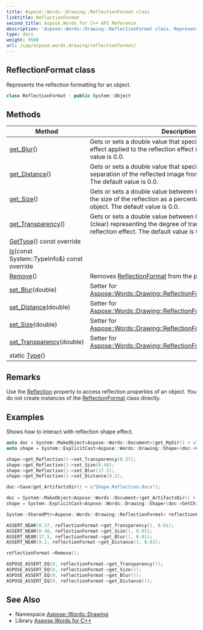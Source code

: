 ```yaml
---
title: Aspose::Words::Drawing::ReflectionFormat class
linktitle: ReflectionFormat
second_title: Aspose.Words for C++ API Reference
description: 'Aspose::Words::Drawing::ReflectionFormat class. Represents the reflection formatting for an object in C++.'
type: docs
weight: 9500
url: /cpp/aspose.words.drawing/reflectionformat/
---
```

## ReflectionFormat class


Represents the reflection formatting for an object.

```cpp
class ReflectionFormat : public System::Object
```

## Methods

| Method | Description |
| --- | --- |
| [get_Blur](./get_blur/)() | Gets or sets a double value that specifies the degree of blur effect applied to the reflection effect in points. The default value is 0.0. |
| [get_Distance](./get_distance/)() | Gets or sets a double value that specifies the amount of separation of the reflected image from the object in points. The default value is 0.0. |
| [get_Size](./get_size/)() | Gets or sets a double value between 0.0 and 1.0 representing the size of the reflection as a percentage of the reflected object. The default value is 0.0. |
| [get_Transparency](./get_transparency/)() | Gets or sets a double value between 0.0 (opaque) and 1.0 (clear) representing the degree of transparency for the reflection effect. The default value is 0.0. |
| [GetType](./gettype/)() const override |  |
| [Is](./is/)(const System::TypeInfo\&) const override |  |
| [Remove](./remove/)() | Removes [ReflectionFormat](./) from the parent object. |
| [set_Blur](./set_blur/)(double) | Setter for [Aspose::Words::Drawing::ReflectionFormat::get_Blur](./get_blur/). |
| [set_Distance](./set_distance/)(double) | Setter for [Aspose::Words::Drawing::ReflectionFormat::get_Distance](./get_distance/). |
| [set_Size](./set_size/)(double) | Setter for [Aspose::Words::Drawing::ReflectionFormat::get_Size](./get_size/). |
| [set_Transparency](./set_transparency/)(double) | Setter for [Aspose::Words::Drawing::ReflectionFormat::get_Transparency](./get_transparency/). |
| static [Type](./type/)() |  |
## Remarks


Use the [Reflection](../shapebase/get_reflection/) property to access reflection properties of an object. You do not create instances of the [ReflectionFormat](./) class directly.

## Examples



Shows how to interact with reflection shape effect. 
```cpp
auto doc = System::MakeObject<Aspose::Words::Document>(get_MyDir() + u"Various shapes.docx");
auto shape = System::ExplicitCast<Aspose::Words::Drawing::Shape>(doc->GetChild(Aspose::Words::NodeType::Shape, 0, true));

shape->get_Reflection()->set_Transparency(0.37);
shape->get_Reflection()->set_Size(0.48);
shape->get_Reflection()->set_Blur(17.5);
shape->get_Reflection()->set_Distance(9.2);

doc->Save(get_ArtifactsDir() + u"Shape.Reflection.docx");

doc = System::MakeObject<Aspose::Words::Document>(get_ArtifactsDir() + u"Shape.Reflection.docx");
shape = System::ExplicitCast<Aspose::Words::Drawing::Shape>(doc->GetChild(Aspose::Words::NodeType::Shape, 0, true));

System::SharedPtr<Aspose::Words::Drawing::ReflectionFormat> reflectionFormat = shape->get_Reflection();

ASSERT_NEAR(0.37, reflectionFormat->get_Transparency(), 0.01);
ASSERT_NEAR(0.48, reflectionFormat->get_Size(), 0.01);
ASSERT_NEAR(17.5, reflectionFormat->get_Blur(), 0.01);
ASSERT_NEAR(9.2, reflectionFormat->get_Distance(), 0.01);

reflectionFormat->Remove();

ASPOSE_ASSERT_EQ(0, reflectionFormat->get_Transparency());
ASPOSE_ASSERT_EQ(0, reflectionFormat->get_Size());
ASPOSE_ASSERT_EQ(0, reflectionFormat->get_Blur());
ASPOSE_ASSERT_EQ(0, reflectionFormat->get_Distance());
```

## See Also

* Namespace [Aspose::Words::Drawing](../)
* Library [Aspose.Words for C++](../../)
